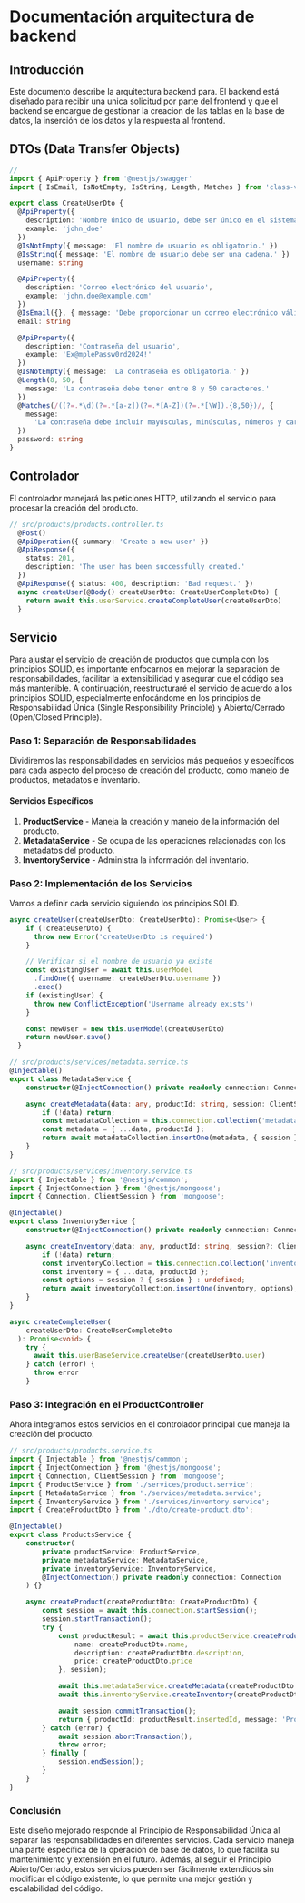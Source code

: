 # Documentación arquitectura de backend


## Introducción
Este documento describe la arquitectura backend para. El backend está diseñado para recibir una unica solicitud por parte del frontend y que el backend se encargue de gestionar la creacion de las tablas en la base de datos, la inserción de los datos y la respuesta al frontend.

## DTOs (Data Transfer Objects)

```typescript
// 
import { ApiProperty } from '@nestjs/swagger'
import { IsEmail, IsNotEmpty, IsString, Length, Matches } from 'class-validator'

export class CreateUserDto {
  @ApiProperty({
    description: 'Nombre único de usuario, debe ser único en el sistema',
    example: 'john_doe'
  })
  @IsNotEmpty({ message: 'El nombre de usuario es obligatorio.' })
  @IsString({ message: 'El nombre de usuario debe ser una cadena.' })
  username: string

  @ApiProperty({
    description: 'Correo electrónico del usuario',
    example: 'john.doe@example.com'
  })
  @IsEmail({}, { message: 'Debe proporcionar un correo electrónico válido.' })
  email: string

  @ApiProperty({
    description: 'Contraseña del usuario',
    example: 'Ex@mplePassw0rd2024!'
  })
  @IsNotEmpty({ message: 'La contraseña es obligatoria.' })
  @Length(8, 50, {
    message: 'La contraseña debe tener entre 8 y 50 caracteres.'
  })
  @Matches(/((?=.*\d)(?=.*[a-z])(?=.*[A-Z])(?=.*[\W]).{8,50})/, {
    message:
      'La contraseña debe incluir mayúsculas, minúsculas, números y caracteres especiales.'
  })
  password: string
}

```

## Controlador

El controlador manejará las peticiones HTTP, utilizando el servicio para procesar la creación del producto.

```typescript
// src/products/products.controller.ts
  @Post()
  @ApiOperation({ summary: 'Create a new user' })
  @ApiResponse({
    status: 201,
    description: 'The user has been successfully created.'
  })
  @ApiResponse({ status: 400, description: 'Bad request.' })
  async createUser(@Body() createUserDto: CreateUserCompleteDto) {
    return await this.userService.createCompleteUser(createUserDto)
  }
```

## Servicio

Para ajustar el servicio de creación de productos que cumpla con los principios SOLID, es importante enfocarnos en mejorar la separación de responsabilidades, facilitar la extensibilidad y asegurar que el código sea más mantenible. A continuación, reestructuraré el servicio de acuerdo a los principios SOLID, especialmente enfocándome en los principios de Responsabilidad Única (Single Responsibility Principle) y Abierto/Cerrado (Open/Closed Principle).

### Paso 1: Separación de Responsabilidades

Dividiremos las responsabilidades en servicios más pequeños y específicos para cada aspecto del proceso de creación del producto, como manejo de productos, metadatos e inventario.

#### Servicios Específicos

1. **ProductService** - Maneja la creación y manejo de la información del producto.
2. **MetadataService** - Se ocupa de las operaciones relacionadas con los metadatos del producto.
3. **InventoryService** - Administra la información del inventario.

### Paso 2: Implementación de los Servicios

Vamos a definir cada servicio siguiendo los principios SOLID.

```typescript
async createUser(createUserDto: CreateUserDto): Promise<User> {
    if (!createUserDto) {
      throw new Error('createUserDto is required')
    }

    // Verificar si el nombre de usuario ya existe
    const existingUser = await this.userModel
      .findOne({ username: createUserDto.username })
      .exec()
    if (existingUser) {
      throw new ConflictException('Username already exists')
    }

    const newUser = new this.userModel(createUserDto)
    return newUser.save()
  }
```

```typescript
// src/products/services/metadata.service.ts
@Injectable()
export class MetadataService {
    constructor(@InjectConnection() private readonly connection: Connection) {}

    async createMetadata(data: any, productId: string, session: ClientSession) {
        if (!data) return;
        const metadataCollection = this.connection.collection('metadata');
        const metadata = { ...data, productId };
        return await metadataCollection.insertOne(metadata, { session });
    }
}
```

```typescript
// src/products/services/inventory.service.ts
import { Injectable } from '@nestjs/common';
import { InjectConnection } from '@nestjs/mongoose';
import { Connection, ClientSession } from 'mongoose';

@Injectable()
export class InventoryService {
    constructor(@InjectConnection() private readonly connection: Connection) {}

    async createInventory(data: any, productId: string, session?: ClientSession) {
        if (!data) return;
        const inventoryCollection = this.connection.collection('inventory');
        const inventory = { ...data, productId };
        const options = session ? { session } : undefined;
        return await inventoryCollection.insertOne(inventory, options);
    }
}

async createCompleteUser(
    createUserDto: CreateUserCompleteDto
  ): Promise<void> {
    try {
      await this.userBaseService.createUser(createUserDto.user)
    } catch (error) {
      throw error
    }
```

### Paso 3: Integración en el ProductController

Ahora integramos estos servicios en el controlador principal que maneja la creación del producto.

```typescript
// src/products/products.service.ts
import { Injectable } from '@nestjs/common';
import { InjectConnection } from '@nestjs/mongoose';
import { Connection, ClientSession } from 'mongoose';
import { ProductService } from './services/product.service';
import { MetadataService } from './services/metadata.service';
import { InventoryService } from './services/inventory.service';
import { CreateProductDto } from './dto/create-product.dto';

@Injectable()
export class ProductsService {
    constructor(
        private productService: ProductService,
        private metadataService: MetadataService,
        private inventoryService: InventoryService,
        @InjectConnection() private readonly connection: Connection
    ) {}

    async createProduct(createProductDto: CreateProductDto) {
        const session = await this.connection.startSession();
        session.startTransaction();
        try {
            const productResult = await this.productService.createProduct({
                name: createProductDto.name,
                description: createProductDto.description,
                price: createProductDto.price
            }, session);

            await this.metadataService.createMetadata(createProductDto.metadata, productResult.insertedId, session);
            await this.inventoryService.createInventory(createProductDto.inventory, productResult.insertedId, session);

            await session.commitTransaction();
            return { productId: productResult.insertedId, message: 'Producto creado con éxito' };
        } catch (error) {
            await session.abortTransaction();
            throw error;
        } finally {
            session.endSession();
        }
    }
}
```

### Conclusión

Este diseño mejorado responde al Principio de Responsabilidad Única al separar las responsabilidades en diferentes servicios. Cada servicio maneja una parte específica de la operación de base de datos, lo que facilita su mantenimiento y extensión en el futuro. Además, al seguir el Principio Abierto/Cerrado, estos servicios pueden ser fácilmente extendidos sin modificar el código existente, lo que permite una mejor gestión y escalabilidad del código.